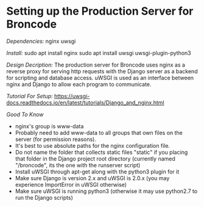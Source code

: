 # Setting up the Production Server for Broncode

*Dependencies:*
nginx
uwsgi

*Install:*
sudo apt install nginx
sudo apt install uwsgi uwsgi-plugin-python3

*Design Decription:*
The production server for Broncode uses nginx as a reverse proxy for serving http requests with the Django server as a backend for scripting and database access. uWSGI is used as an interface between nginx and Django to allow each program to communicate.

*Tutorial For Setup:*
https://uwsgi-docs.readthedocs.io/en/latest/tutorials/Django_and_nginx.html

*Good To Know*
+ nginx's group is www-data
+ Probably need to add www-data to all groups that own files on the server (for permission 
  reasons).
+ It's best to use absolute paths for the nginx configuration file.
+ Do not name the folder that collects static files "static" if you placing that folder 
  in the Django project root directory (currently named  "/broncode", its the one with the runserver script)
+ Install uWSGI through apt-get along with the python3 plugin for it
+ Make sure Django is version 2.x and uWSGI is 2.0.x (you may experience ImportError in uWSGI
  otherwise)
+ Make sure uWSGI is running python3 (otherwise it may use python2.7 to run the Django 
  scripts)
